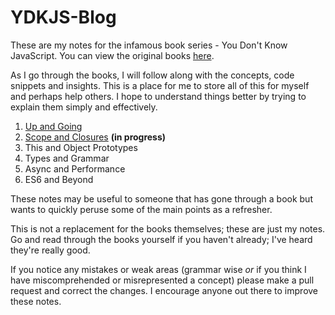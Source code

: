 # YDKJS-Blog
These are my notes for the infamous book series - You Don't Know JavaScript. You can view the original books [here](https://github.com/getify/You-Dont-Know-JS).

As I go through the books, I will follow along with the concepts, code snippets and insights. This is a place for me to store all of this for myself and perhaps help others. I hope to understand things better by trying to explain them simply and effectively.

1. [Up and Going](/up-and-going.md)
2. [Scope and Closures](/scope-and-closures.md) **(in progress)**
3. This and Object Prototypes
4. Types and Grammar
5. Async and Performance
6. ES6 and Beyond

These notes may be useful to someone that has gone through a book but wants to quickly peruse some of the main points as a refresher.

This is not a replacement for the books themselves; these are just my notes. Go and read through the books yourself if you haven't already; I've heard they're really good.

If you notice any mistakes or weak areas (grammar wise *or* if you think I have miscomprehended or misrepresented a concept) please make a pull request and correct the changes. I encourage anyone out there to improve these notes.
